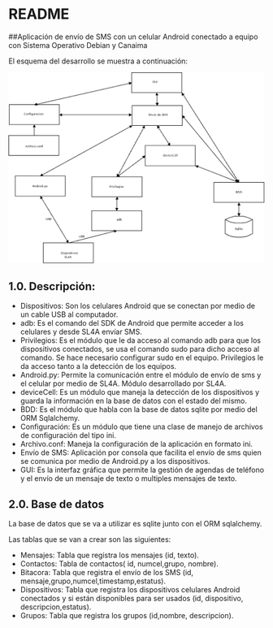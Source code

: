 # README
##Aplicación de envío de SMS con un celular Android conectado a equipo con Sistema Operativo  Debian y Canaima

El esquema del desarrollo se muestra a continuación:

![Alt text](./doc/imagenes/esquema.png "Esquema del desarrollo")


## 1.0. Descripción:


* Dispositivos: Son los celulares Android que se conectan por medio de un cable USB al computador.
* adb: Es el comando del SDK de Android que permite acceder a los celulares y desde SL4A envíar SMS.
* Privilegios: Es el módulo que le da acceso al comando adb para que los dispositivos conectados, se usa el comando sudo para dicho acceso al comando. Se hace necesario configurar sudo en el equipo. Privilegios le da acceso tanto a la detección de los equipos.
* Android.py: Permite la comunicación entre el módulo de envío de sms y el celular por medio de SL4A. Módulo desarrollado por SL4A.
* deviceCell: Es un módulo que maneja la detección de los dispositivos y guarda la información en la base de datos con el estado del mismo. 
* BDD: Es el módulo que habla con la base de datos sqlite por medio del ORM Sqlalchemy.
* Configuración: Es un módulo que tiene una clase de manejo de archivos de configuración del tipo ini. 
* Archivo.conf: Maneja la configuración de la aplicación en formato ini.
* Envío de SMS: Aplicación por consola que facilita el envío de sms quien se comunica por medio de Android.py a los dispositivos.
* GUI: Es la interfaz gráfica que permite la gestión de agendas de teléfono y el envío de un mensaje de texto o multiples mensajes de texto. 

## 2.0. Base de datos

La base de datos que se va a utilizar es sqlite junto con el ORM sqlalchemy.

Las tablas que se van a crear son las siguientes:
+ Mensajes: Tabla que registra los mensajes (id, texto).
+ Contactos: Tabla de contactos( id, numcel,grupo, nombre).
+ Bitacora: Tabla que registra el envío de los SMS (id, mensaje,grupo,numcel,timestamp,estatus).
+ Dispositivos: Tabla que registra los dispositivos celulares Android conectados y si están disponibles para ser usados (id, dispositivo, descripcion,estatus).
+ Grupos: Tabla que registra los grupos (id,nombre, descripcion).

